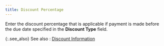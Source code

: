 ```yaml
---
title: Discount Percentage
---
```



Enter the discount percentage that is applicable if payment is made  before the due date specified in the **Discount 
 Type** field.


{:.see_also}
See also
: [Discount  Information](JavaScript:RelatedTopics1.Click())<!--Metadata type="DesignerControl" startspan
<object CLASSID="clsid:ADB880A6-D8FF-11CF-9377-00AA003B7A11"
	ID=RelatedTopics1
	TYPE="application/x-oleobject">
</object>-->

<object classid="clsid:ADB880A6-D8FF-11CF-9377-00AA003B7A11" id="RelatedTopics1" type="application/x-oleobject"> 
 <param name="Command" value="Related Topics">
<param name="Window" value="second">
<param name="Item1" value="Discount information;{{site.sc_chm}}/options/payment-information/payment-terms/payment-term-details/discount_information.html">
</object><!--Metadata type="DesignerControl" endspan-->
